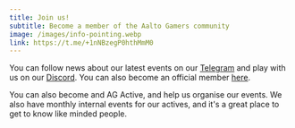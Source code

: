 ```yaml
---
title: Join us!
subtitle: Become a member of the Aalto Gamers community
image: /images/info-pointing.webp
link: https://t.me/+1nNBzegP0hthMmM0
---
```


You can follow news about our latest events on our [Telegram](https://t.me/+1nNBzegP0hthMmM0) and play with us on our [Discord](https://discord.com/invite/Ew7nGQqHgc). You can also become an official member [here](https://forms.gle/N8sDm4mgt8JGKK1b7).

You can also become and AG Active, and help us organise our events. We also have monthly internal events for our actives, and it's a great place to get to know like minded people.
